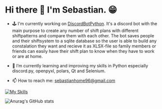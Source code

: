 # Hi there 👋 I'm Sebastian. 😁

<!-- [![trophy](https://github-profile-trophy.vercel.app/?username=bastiH96)](https://github.com/ryo-ma/github-profile-trophy) -->

- 🕹 I'm currently working on [DiscordBotPython](https://github.com/bastiH96/discordBotPython.git). It's a discord bot with the main purpose to create any number of shift plans with different shiftpatterns and compare them with each other. The bot saves people and their shiftsystem to a sqlite database so the user is able to build any constalation they want and recieve it as XLSX-file so family members or friends can easily have their shift plan to know when they have to work or are at home.

- 🌱 I’m currently learning and improving my skills in Python especially discord.py, openpyxl, polars, Qt and Selenium.

- 📫 How to reach me: sebastianhome96@gmail.com


[![My Skills](https://skillicons.dev/icons?i=cs,dotnet,unity,py,html,css,sqlite,git,github,figma,visualstudio,discord)](https://skillicons.dev)


![Anurag's GitHub stats](https://github-readme-stats.vercel.app/api?username=anuraghazra&show_icons=true&theme=tokyonight&custom_title=Sebastian%20GitHub%20Stats)


